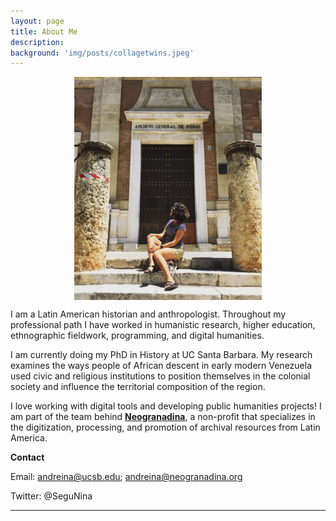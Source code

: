 ```yaml
---
layout: page
title: About Me
description:
background: 'img/posts/collagetwins.jpeg'
---
```

<img src="/img/posts/Profile-pic.jpg" style="display: block; width: 300px; margin-right: auto; margin-left: auto;" />

I am a Latin American historian and anthropologist. Throughout my professional path I have worked in humanistic research, higher education, ethnographic fieldwork, programming, and digital humanities.

I am currently doing my PhD in History at UC Santa Barbara. My research examines the ways people of African descent in early modern Venezuela used civic and religious institutions to position themselves in the colonial society and influence the territorial composition of the region.

I love working with digital tools and developing public humanities projects! I am part of the team behind [**Neogranadina**](https://neogranadina.org/), a non-profit that specializes in the digitization, processing, and promotion of archival resources from Latin America.

 **Contact**

 Email: andreina@ucsb.edu; andreina@neogranadina.org

Twitter: @SeguNina

---
